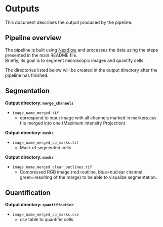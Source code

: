 # Outputs

This document describes the output produced by the pipeline. 

## Pipeline overview

The pipeline is built using [Nextflow](https://www.nextflow.io/)
and processes the data using the steps presented in the main README file.  
Briefly, its goal is to segment microscopic images and quantify cells.

The directories listed below will be created in the output directory after the pipeline has finished. 

## Segmentation

**Output directory: `merge_channels`**

* `image_name_merged.tif`
  * correspond to input image with all channels marked in markers.csv file merged into one (Maximum Intensity Projection)

**Output directory: `masks`**

* `image_name_merged_cp_masks.tif`
  * Mask of segmented cells

**Output directory: `masks`**

* `image_name_merged_clear_outlines.tif`
  * Compressed RGB image (red=outline, blue=nuclear channel green=resulting of the merge) to be able to visualize segmentation.

## Quantification

**Output directory: `quantification`**

* `image_name_merged_cp_masks.csv`
  * csv table to quantifie cells.
